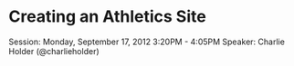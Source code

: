 Creating an Athletics Site
===============

Session: Monday, September 17, 2012 3:20PM - 4:05PM
Speaker: Charlie Holder (@charlieholder)